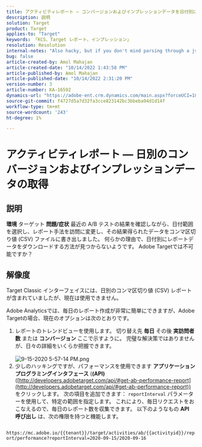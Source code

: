 ```yaml
---
title: アクティビティレポート — コンバージョンおよびインプレッションデータを日付別に取得する
description: 説明
solution: Target
product: Target
applies-to: "Target"
keywords: 「KCS、Target レポート、インプレッション」
resolution: Resolution
internal-notes: "Also hacky, but if you don't mind parsing through a json file for the data, the UI makes a request to get that daily data when you load the trend report above you could grab. If you monitor the network calls it should be one with the file name of performance.at.json."
bug: false
article-created-by: Amol Mahajan
article-created-date: "10/14/2022 1:43:58 PM"
article-published-by: Amol Mahajan
article-published-date: "10/14/2022 2:31:20 PM"
version-number: 3
article-number: KA-16592
dynamics-url: "https://adobe-ent.crm.dynamics.com/main.aspx?forceUCI=1&pagetype=entityrecord&etn=knowledgearticle&id=0c11673f-c64b-ed11-bba2-002248086cae"
source-git-commit: f4727d5a7d32fa3cce823142bc3bbeba94d1d14f
workflow-type: tm+mt
source-wordcount: '243'
ht-degree: 1%

---
```


# アクティビティレポート — 日別のコンバージョンおよびインプレッションデータの取得

## 説明

<b>環境</b>
ターゲット
<b>問題/症状</b>
最近の A/B テストの結果を確認しながら、日付範囲を選択し、レポート手法を訪問に変更し、その結果得られたデータをコンマ区切り値 (CSV) ファイルに書き出しました。 何らかの理由で、日付別にレポートデータをダウンロードする方法が見つからないようです。 Adobe Targetでは不可能ですか？




## 解像度


Target Classic インターフェイスには、日別のコンマ区切り値 (CSV) レポートが含まれていましたが、現在は使用できません。

Adobe Analyticsでは、毎日のレポート作成が非常に簡単にできますが、Adobe Targetの場合、現在のオプションは次のとおりです。

1. レポートのトレンドビューを使用します。 切り替え先 <b>毎日</b> その後 <b>実訪問者数</b> または <b>コンバージョン</b> ここで示すように。 完璧な解決策ではありませんが、日々の詳細をいくらか把握できます。<br>\
   ![9-15-2020 5-57-14 PM.png](https://experienceleaguecommunities.adobe.com/t5/image/serverpage/image-id/26856iB79D1F7E2EB217FD/image-size/medium?v=1.0&amp;amp;px=400)
2. 少しのハッキングですが、パフォーマンスを使用できます <b>アプリケーションプログラミングインタフェース</b> (<b>(API)</b> ([http://developers.adobetarget.com/api/#get-ab-performance-report](http://developers.adobetarget.com/api/#get-ab-performance-report)) をクリックします。 次の項目を追加できます： `reportInterval` パラメーターを使用して、特定の範囲を指定します。 これにより、毎日リクエストをおこなえるので、毎日のレポート数を収集できます。 以下のようなもの <b>API 呼び出し</b> は、次の権限を持つと機能します。


`      https://mc.adobe.io/{{tenant}}/target/activities/ab/{{activityid}}/report/performance?reportInterval=2020-09-15/2020-09-16`



